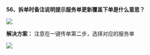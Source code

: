 <a name="bookmark54"></a>**56、拆单时备注说明提示服务单更新覆盖下单是什么意思？**

![](Aspose.Words.e73c43fe-fde1-4168-803d-975613665666.059.jpeg)

**解决方案：** 注意在一键传单第二步，选择对应的服务单

![](Aspose.Words.e73c43fe-fde1-4168-803d-975613665666.060.jpeg)


